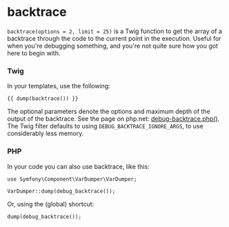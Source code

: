 # backtrace

`backtrace(options = 2, limit = 25)` is a Twig function to get the array of a backtrace through the code to the current
point in the execution. Useful for when you're debugging something, and you're not quite sure how you got here to begin
with.

### Twig

In your templates, use the following:

```twig
{{ dump(backtrace()) }}
```

The optional parameters denote the options and maximum depth of the output of the backtrace. See the page on php.net:
[debug-backtrace.php()](http://php.net/manual/en/function.debug-backtrace.php). The Twig filter defaults to using
`DEBUG_BACKTRACE_IGNORE_ARGS`, to use considerably less memory.

### PHP

In your code you can also use backtrace, like this:

```twig
use Symfony\Component\VarDumper\VarDumper;

VarDumper::dump(debug_backtrace());
```


Or, using the (global) shortcut:

```twig
dump(debug_backtrace());
```
